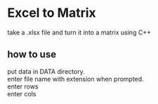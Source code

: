 # Excel to Matrix 

take a .xlsx file and turn it into a matrix using C++

## how to use
put data in DATA directory.   
enter file name with extension when prompted.   
enter rows      
enter cols      
